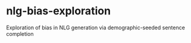 # nlg-bias-exploration
Exploration of bias in NLG generation via demographic-seeded sentence completion
